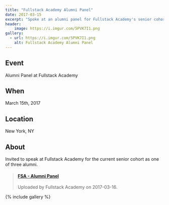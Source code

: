 ```yaml
---
title: "Fullstack Academy Alumni Panel"
date: 2017-03-15
excerpt: "Spoke at an alumni panel for Fullstack Academy's senior cohort."
header:
    image: https://i.imgur.com/5PVK7I1.png
gallery:
  - url: https://i.imgur.com/5PVK7I1.png
    alt: Fullstack Academy Alumni Panel
---
```


## Event

Alumni Panel at Fullstack Academy

## When

March 15th, 2017

## Location

New York, NY

## About

Invited to speak at Fullstack Academy for the current senior cohort as one of three alumni.

<blockquote class="embedly-card"><h4><a href="https://www.youtube.com/watch?v=nzOfNIL9GWE">FSA - Alumni Panel</a></h4><p>Uploaded by Fullstack Academy on 2017-03-16.</p></blockquote>

{% include gallery %}
